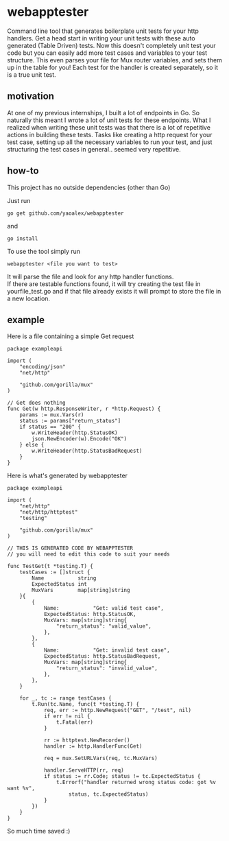 # webapptester
Command line tool that generates boilerplate unit tests for your http handlers. Get a head start in writing your unit tests with these auto generated (Table Driven) tests. Now this doesn't completely unit test your code but you can easily add more test cases and variables to your test structure. This even parses your file for Mux router variables, and sets them up in the table for you! Each test for the handler is created separately, so it is a true unit test.  

## motivation
At one of my previous internships, I built a lot of endpoints in Go. So naturally this meant I wrote a lot of unit tests for these endpoints. What I realized when writing these unit tests was that there is a lot of repetitive actions in building these tests. Tasks like creating a http request for your test case, setting up all the necessary variables to run your test, and just structuring the test cases in general.. seemed very repetitive.  

## how-to 
This project has no outside dependencies (other than Go)

Just run

`go get github.com/yaoalex/webapptester`

and

`go install`

To use the tool simply run 

`webapptester <file you want to test>`

It will parse the file and look for any http handler functions.  
If there are testable functions found, it will try creating the test file in yourfile_test.go and if that file already exists it will prompt to store the file in a new location.  

## example

Here is a file containing a simple Get request

```
package exampleapi

import (
	"encoding/json"
	"net/http"

	"github.com/gorilla/mux"
)

// Get does nothing
func Get(w http.ResponseWriter, r *http.Request) {
	params := mux.Vars(r)
	status := params["return_status"]
	if status == "200" {
		w.WriteHeader(http.StatusOK)
		json.NewEncoder(w).Encode("OK")
	} else {
		w.WriteHeader(http.StatusBadRequest)
	}
}
```

Here is what's generated by webapptester
```
package exampleapi

import (
	"net/http"
	"net/http/httptest"
	"testing"

	"github.com/gorilla/mux"
)

// THIS IS GENERATED CODE BY WEBAPPTESTER
// you will need to edit this code to suit your needs

func TestGet(t *testing.T) {
	testCases := []struct {
		Name           string
		ExpectedStatus int
		MuxVars        map[string]string
	}{
		{
			Name:           "Get: valid test case",
			ExpectedStatus: http.StatusOK,
			MuxVars: map[string]string{
				"return_status": "valid_value",
			},
		},
		{
			Name:           "Get: invalid test case",
			ExpectedStatus: http.StatusBadRequest,
			MuxVars: map[string]string{
				"return_status": "invalid_value",
			},
		},
	}

	for _, tc := range testCases {
		t.Run(tc.Name, func(t *testing.T) {
			req, err := http.NewRequest("GET", "/test", nil)
			if err != nil {
				t.Fatal(err)
			}

			rr := httptest.NewRecorder()
			handler := http.HandlerFunc(Get)

			req = mux.SetURLVars(req, tc.MuxVars)

			handler.ServeHTTP(rr, req)
			if status := rr.Code; status != tc.ExpectedStatus {
				t.Errorf("handler returned wrong status code: got %v want %v",
					status, tc.ExpectedStatus)
			}
		})
	}
}
```

So much time saved :) 
